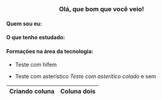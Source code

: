 <h3 align="center" > Olá, que bom que você veio! </h3>

#### Quem sou eu:

#### O que tenho estudado:

#### Formações na área da tecnologia:

- Teste com hífem

* Teste com asterístico
*Teste com asteritico colado* e sem

| Criando coluna | Coluna dois |
| --- | --- |
